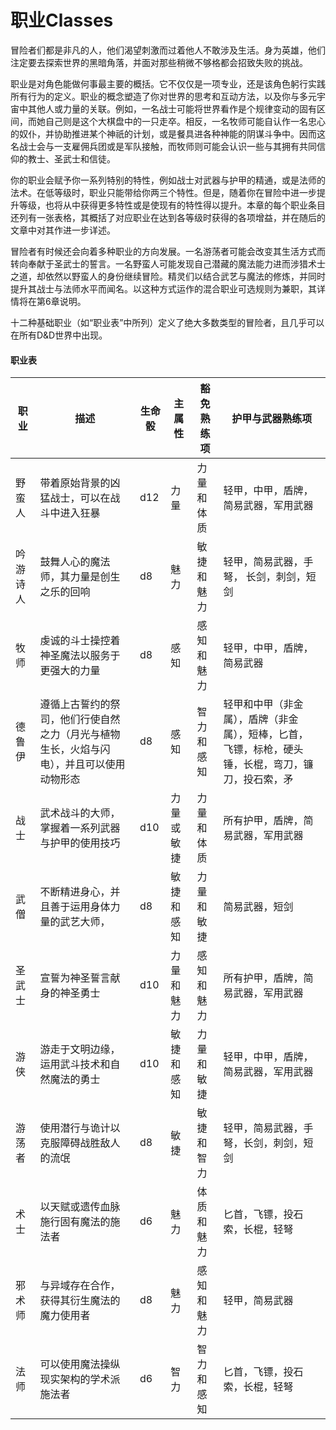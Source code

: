 # 职业Classes

​    冒险者们都是非凡的人，他们渴望刺激而过着他人不敢涉及生活。身为英雄，他们注定要去探索世界的黑暗角落，并面对那些稍微不够格都会招致失败的挑战。

​     职业是对角色能做何事最主要的概括。它不仅仅是一项专业，还是该角色躬行实践所有行为的定义。职业的概念塑造了你对世界的思考和互动方法，以及你与多元宇宙中其他人或力量的关联。例如，一名战士可能将世界看作是个规律变动的固有区间，而她自己则是这个大棋盘中的一只走卒。相反，一名牧师可能自认作一名忠心的奴仆，并协助推进某个神祇的计划，或是餐具进各种神能的阴谋斗争中。因而这名战士会与一支雇佣兵团或是军队接触，而牧师则可能会认识一些与其拥有共同信仰的教士、圣武士和信徒。

​     你的职业会赋予你一系列特别的特性，例如战士对武器与护甲的精通，或是法师的法术。在低等级时，职业只能带给你两三个特性。但是，随着你在冒险中进一步提升等级，也将从中获得更多特性或是使现有的特性得以提升。本章的每个职业条目还列有一张表格，其概括了对应职业在达到各等级时获得的各项增益，并在随后的文章中对其作进一步详述。

​     冒险者有时候还会向着多种职业的方向发展。一名游荡者可能会改变其生活方式而转向奉献于圣武士的誓言。一名野蛮人可能发现自己潜藏的魔法能力进而涉猎术士之道，却依然以野蛮人的身份继续冒险。精灵们以结合武艺与魔法的修炼，并同时提升其战士与法师水平而闻名。以这种方式运作的混合职业可选规则为兼职，其详情将在第6章说明。

​     十二种基础职业（如“职业表”中所列）定义了绝大多数类型的冒险者，且几乎可以在所有D&D世界中出现。

#### 职业表

| **职业** | **描述**                                                     | **生命骰** | **主属性** | **豁免熟练项** | **护甲与武器熟练项**                                         |
| -------- | ------------------------------------------------------------ | ---------- | ---------- | -------------- | ------------------------------------------------------------ |
| 野蛮人   | 带着原始背景的凶猛战士，可以在战斗中进入狂暴                 | d12        | 力量       | 力量和体质     | 轻甲，中甲，盾牌， 简易武器，军用武器                        |
| 吟游诗人 | 鼓舞人心的魔法师，其力量是创生之乐的回响                     | d8         | 魅力       | 敏捷和魅力     | 轻甲，简易武器，手弩， 长剑，刺剑，短剑                      |
| 牧师     | 虔诚的斗士操控着神圣魔法以服务于更强大的力量                 | d8         | 感知       | 感知和魅力     | 轻甲，中甲，盾牌，简易武器                                   |
| 德鲁伊   | 遵循上古誓约的祭司，他们行使自然之力（月光与植物生长，火焰与闪电），并且可以使用动物形态 | d8         | 感知       | 智力和感知     | 轻甲和中甲（非金属），盾牌（非金属），短棒，匕首， 飞镖，标枪，硬头锤，长棍，弯刀，镰刀，投石索，矛 |
| 战士     | 武术战斗的大师，掌握着一系列武器与护甲的使用技巧             | d10        | 力量或敏捷 | 力量和体质     | 所有护甲，盾牌，简易武器，军用武器                           |
| 武僧     | 不断精进身心，并且善于运用身体力量的武艺大师，               | d8         | 敏捷和感知 | 力量和敏捷     | 简易武器，短剑                                               |
| 圣武士   | 宣誓为神圣誓言献身的神圣勇士                                 | d10        | 力量和魅力 | 感知和魅力     | 所有护甲，盾牌，简易武器，军用武器                           |
| 游侠     | 游走于文明边缘，运用武斗技术和自然魔法的勇士                 | d10        | 敏捷和感知 | 力量和敏捷     | 轻甲，中甲，盾牌，简易武器，军用武器                         |
| 游荡者   | 使用潜行与诡计以克服障碍战胜敌人的流氓                       | d8         | 敏捷       | 敏捷和智力     | 轻甲，简易武器，手弩，长剑，刺剑，短剑                       |
| 术士     | 以天赋或遗传血脉施行固有魔法的施法者                         | d6         | 魅力       | 体质和魅力     | 匕首，飞镖，投石索，长棍，轻弩                               |
| 邪术师   | 与异域存在合作，获得其衍生魔法的魔力使用者                   | d8         | 魅力       | 感知和魅力     | 轻甲，简易武器                                               |
| 法师     | 可以使用魔法操纵现实架构的学术派施法者                       | d6         | 智力       | 智力和感知     | 匕首，飞镖，投石索，长棍，轻弩                               |

 